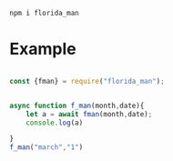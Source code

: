 ```
npm i florida_man
```


# Example

```js

const {fman} = require("florida_man");


async function f_man(month,date){
    let a = await fman(month,date);
    console.log(a)

}
f_man("march","1")
```
